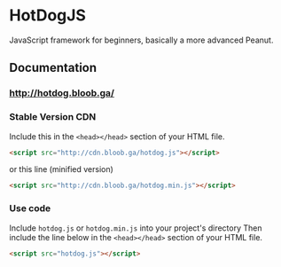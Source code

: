 # HotDogJS
JavaScript framework for beginners, basically a more advanced Peanut.

## Documentation
### http://hotdog.bloob.ga/

### Stable Version CDN
 Include this in the `<head></head>` section of your HTML file.
``` html
<script src="http://cdn.bloob.ga/hotdog.js"></script> 
```
or this line (minified version)
``` html
<script src="http://cdn.bloob.ga/hotdog.min.js"></script> 
```

### Use code
Include `hotdog.js` or `hotdog.min.js` into your project's directory
Then include the line below in the `<head></head>` section of your HTML file.
``` html
<script src="hotdog.js"></script> 
```
